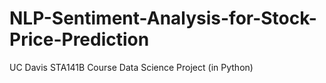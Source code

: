 # NLP-Sentiment-Analysis-for-Stock-Price-Prediction
UC Davis STA141B Course Data Science Project (in Python)
